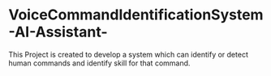 # VoiceCommandIdentificationSystem-AI-Assistant-
This Project is created to develop a system which can identify or detect human commands and identify skill for that command.
